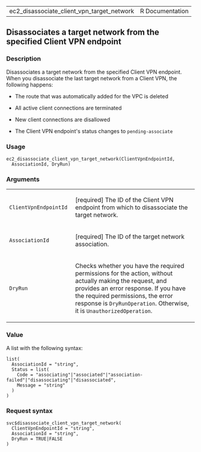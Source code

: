 <table style="width: 100%;">
<tbody>
<tr class="odd">
<td>ec2_disassociate_client_vpn_target_network</td>
<td style="text-align: right;">R Documentation</td>
</tr>
</tbody>
</table>

## Disassociates a target network from the specified Client VPN endpoint

### Description

Disassociates a target network from the specified Client VPN endpoint.
When you disassociate the last target network from a Client VPN, the
following happens:

-   The route that was automatically added for the VPC is deleted

-   All active client connections are terminated

-   New client connections are disallowed

-   The Client VPN endpoint's status changes to `pending-associate`

### Usage

    ec2_disassociate_client_vpn_target_network(ClientVpnEndpointId,
      AssociationId, DryRun)

### Arguments

<table>
<colgroup>
<col style="width: 35%" />
<col style="width: 65%" />
</colgroup>
<tbody>
<tr class="odd">
<td><code
id="ec2_disassociate_client_vpn_target_network_:_ClientVpnEndpointId">ClientVpnEndpointId</code></td>
<td><p>[required] The ID of the Client VPN endpoint from which to
disassociate the target network.</p></td>
</tr>
<tr class="even">
<td><code
id="ec2_disassociate_client_vpn_target_network_:_AssociationId">AssociationId</code></td>
<td><p>[required] The ID of the target network association.</p></td>
</tr>
<tr class="odd">
<td><code
id="ec2_disassociate_client_vpn_target_network_:_DryRun">DryRun</code></td>
<td><p>Checks whether you have the required permissions for the action,
without actually making the request, and provides an error response. If
you have the required permissions, the error response is
<code>DryRunOperation</code>. Otherwise, it is
<code>UnauthorizedOperation</code>.</p></td>
</tr>
</tbody>
</table>

### Value

A list with the following syntax:

    list(
      AssociationId = "string",
      Status = list(
        Code = "associating"|"associated"|"association-failed"|"disassociating"|"disassociated",
        Message = "string"
      )
    )

### Request syntax

    svc$disassociate_client_vpn_target_network(
      ClientVpnEndpointId = "string",
      AssociationId = "string",
      DryRun = TRUE|FALSE
    )
